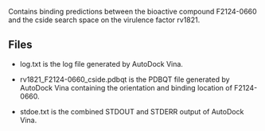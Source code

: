 Contains binding predictions between the bioactive compound F2124-0660 and the cside search space on the virulence factor rv1821.

## Files

- log.txt is the log file generated by AutoDock Vina.

- rv1821_F2124-0660_cside.pdbqt is the PDBQT file generated by AutoDock Vina containing the orientation and binding location of F2124-0660.

- stdoe.txt is the combined STDOUT and STDERR output of AutoDock Vina.

